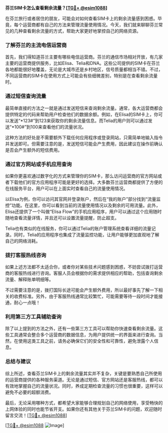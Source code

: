 **芬兰SIM卡怎么查看剩余流量？[[TG💪+ @esim1088](https://t.me/s/esim1088)]**

在芬兰旅行或者居住的朋友，可能会对如何查看SIM卡上的剩余流量感到困惑。毕竟，每个运营商都有自己的方法来管理流量使用情况。今天，我们就来聊聊芬兰常见的几种查看剩余流量的方式，帮助大家更好地掌控自己的网络资源。

### **了解芬兰的主流电信运营商**

首先，我们得知道芬兰主要有哪些电信运营商。芬兰的通信市场相对开放，有几家主要的运营商提供服务，比如Elisa、Telia和DNA。这些公司提供的SIM卡在芬兰各地都能很好地覆盖，无论是大城市还是乡村地区，信号质量都相当不错。不过，不同运营商的SIM卡在使用方式上可能会有些细微差别，特别是在查看剩余流量时。

### **通过短信查询流量**

最简单直接的方法之一就是通过发送短信来查询剩余流量。通常，各大运营商都会提供特定的代码来帮助用户检查他们的数据余额。例如，在Elisa的SIM卡上，你可以发送“*123#”到123来获取你的剩余流量信息。而Telia的用户则可以通过发送“*100#”到100来查看他们的流量状况。

这种方法的好处是不需要额外下载任何应用程序或登录网站，只需简单地输入指令并发送即可。但需要注意的是，发送短信可能会产生费用，因此建议在操作前确认是否会产生额外的短信费用。

### **通过官方网站或手机应用查询**

如果你更喜欢通过数字化的方式来管理你的SIM卡，那么访问运营商的官方网站或者下载他们的官方应用程序可能是更好的选择。大多数芬兰运营商都提供了方便的在线服务平台，用户可以在上面实时查看自己的流量使用情况。

以Elisa为例，你可以访问其官网并登录账户，然后在“我的账户”部分找到“流量监控”功能。在这里，你可以看到当前的流量使用情况以及剩余的可用流量。此外，Elisa还提供了一个叫做“Elisa Flow”的手机应用程序，用户可以通过这个应用随时随地查看流量详情，并且还可以设置流量提醒，防止超支。

Telia也有类似的在线服务，你可以通过Telia的账户管理系统查看详细的流量记录。同时，Telia的应用程序也集成了流量监控功能，让用户能够更加直观地了解自己的网络消耗。

### **拨打客服热线咨询**

如果上述方法都不太适合你，或者你对某些技术问题感到困惑，不妨尝试拨打运营商的客服热线进行咨询。客服人员会根据你的需求提供相应的帮助，包括查询剩余流量、解释账单明细等。

不过需要注意的是，拨打国际长途可能会产生额外费用，所以最好事先了解一下相关的收费标准。另外，由于客服热线通常比较繁忙，可能需要等待一段时间才能接通，耐心一点哦！

### **利用第三方工具辅助查询**

除了以上提到的方法之外，还有一些第三方工具可以帮助你快速查看剩余流量。这些工具通常会整合多个运营商的数据信息，为用户提供统一的界面来进行查询。当然，在使用这类工具之前，请务必确保它们的安全性和可靠性，避免泄露个人信息。

### **总结与建议**

综上所述，查看芬兰SIM卡上的剩余流量其实并不复杂，关键是要熟悉自己所使用的运营商提供的各种服务渠道。无论是通过短信、官方网站还是客服热线，都可以有效地掌握自己的流量状况。同时，养成定期检查流量的习惯也很重要，这样可以避免不必要的超额消费。

最后，无论采用哪种方式，都希望大家能够合理规划自己的网络使用，享受畅快的上网体验的同时也能节省开支。如果你还有其他关于芬兰SIM卡的问题，欢迎随时留言交流！[[TG💪+ @esim1088](https://t.me/s/esim1088)]

[[TG💪+ @esim1088](https://t.me/s/esim1088) ![Image](https://i.postimg.cc/4NQfJmqS/Snipaste-2025-05-13-00-14-12.png)]